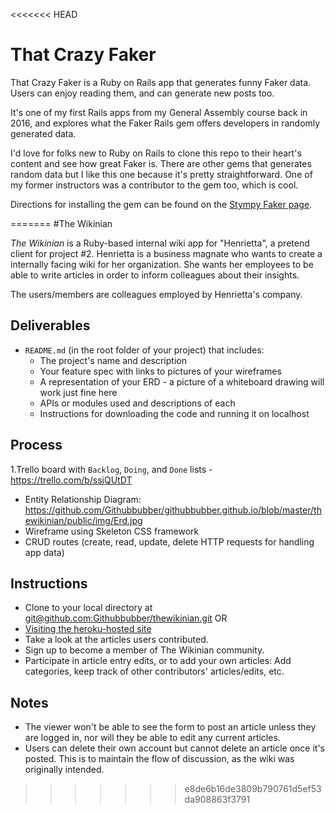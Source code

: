 <<<<<<< HEAD
# That Crazy Faker
That Crazy Faker is a Ruby on Rails app that generates funny Faker data. Users can enjoy reading them, and can generate new posts too.

It's one of my first Rails apps from my General Assembly course back in 2016, and explores what the Faker Rails gem offers developers in randomly generated data.

I'd love for folks new to Ruby on Rails to clone this repo to their heart's content and see how great Faker is. There are other gems that generates random data but I like this one because it's pretty straightforward. One of my former instructors was a contributor to the gem too, which is cool.

Directions for installing the gem can be found on the [Stympy Faker page](https://github.com/stympy/faker).


=======
#The Wikinian

*The Wikinian* is a Ruby-based internal wiki app for "Henrietta", a pretend client for project #2. Henrietta is a business magnate who wants to create a internally facing wiki for her organization. She wants her employees to be able to write articles in order to inform colleagues about their insights.

The users/members are colleagues employed by Henrietta's company.

## Deliverables

* `README.md` (in the root folder of your project) that includes:
  * The project's name and description
  * Your feature spec with links to pictures of your wireframes
  * A representation of your ERD - a picture of a whiteboard drawing will work
  just fine here
  * APIs or modules used and descriptions of each
  * Instructions for downloading the code and running it on localhost


## Process

1.Trello board with `Backlog`, `Doing`, and `Done` lists
    - https://trello.com/b/ssjQUtDT
- Entity Relationship Diagram: https://github.com/Githubbubber/githubbubber.github.io/blob/master/thewikinian/public/img/Erd.jpg
- Wireframe using Skeleton CSS framework
- CRUD routes (create, read, update, delete HTTP requests for handling app data)


## Instructions
- Clone to your local directory at [git@github.com:Githubbubber/thewikinian.git](https://help.github.com/articles/cloning-a-repository/)
        OR
- [Visiting the heroku-hosted site](https://thewikinian.herokuapp.com/)
- Take a look at the articles users contributed. 
- Sign up to become a member of The Wikinian community.
- Participate in article entry edits, or to add your own articles: Add categories, keep track of other contributors' articles/edits, etc.


## Notes
- The viewer won't be able to see the form to post an article unless they are logged in, nor will they be able to edit any current articles.
- Users can delete their own account but cannot delete an article once it's posted. This is to maintain the flow of discussion, as the wiki was originally intended.
>>>>>>> e8de6b16de3809b790761d5ef53da908863f3791
